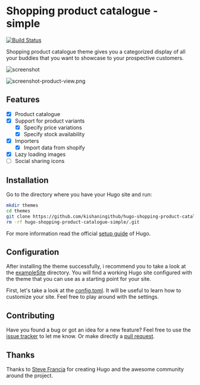 # Shopping product catalogue - simple

[![Build Status](https://travis-ci.org/kishaningithub/hugo-shopping-product-catalogue-simple.svg?branch=master)](https://travis-ci.org/kishaningithub/hugo-shopping-product-catalogue-simple)

Shopping product catalogue theme gives you a categorized display of all your buddies that you want to showcase to your prospective customers.

![screenshot](https://raw.githubusercontent.com/kishaningithub/hugo-shopping-product-catalogue-simple/master/images/screenshot.png)

![screenshot-product-view.png](https://raw.githubusercontent.com/kishaningithub/hugo-shopping-product-catalogue-simple/master/images/screenshot-product-view.png)

## Features

- [x] Product catalogue
- [x] Support for product variants
  - [x] Specify price variations
  - [x] Specify stock availability
- [x] Importers
  - [x] Import data from shopify
- [x] Lazy loading images
- [ ] Social sharing icons

## Installation

Go to the directory where you have your Hugo site and run:

```bash
mkdir themes
cd themes
git clone https://github.com/kishaningithub/hugo-shopping-product-catalogue-simple.git
rm -rf hugo-shopping-product-catalogue-simple/.git
```

For more information read the official [setup guide](https://gohugo.io/overview/installing/) of Hugo.

## Configuration

After installing the theme successfully, i recommend you to take a look at the [exampleSite](https://github.com/kishaningithub/hugo-shopping-product-catalogue-simple/tree/master/exampleSite) directory. You will find a working Hugo site configured with the theme that you can use as a starting point for your site.

First, let's take a look at the [config.toml](https://github.com/kishaningithub/hugo-shopping-product-catalogue-simple/tree/master/exampleSite/config.toml). It will be useful to learn how to customize your site. Feel free to play around with the settings.

## Contributing

Have you found a bug or got an idea for a new feature? Feel free to use the [issue tracker](https://github.com/kishaningithub/hugo-shopping-product-catalogue-simple/issues) to let me know. Or make directly a [pull request](https://github.com/kishaningithub/hugo-shopping-product-catalogue-simple/pulls).

## Thanks

Thanks to [Steve Francia](https://github.com/spf13) for creating Hugo and the awesome community around the project.
